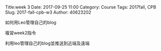 Title:week 3
Date: 2017-09-25 11:00
Category: Course
Tags: 2017fall, CPB
Slug: 2017-fall-cpb-w3
Author: 40623202

如何用Leo管理自己的blog

<!-- PELICAN_END_SUMMARY -->

複習week2指令

利用leo管理自己的blog並推送到近端及遠端


